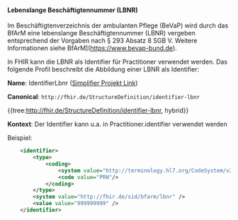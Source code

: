 #### Lebenslange Beschäftigtennummer (LBNR)

Im Beschäftigtenverzeichnis der ambulanten Pflege (BeVaP) wird durch das BfArM eine lebenslange Beschäftigtennummer (LBNR) vergeben entsprechend der Vorgaben nach § 293 Absatz 8 SGB V. Weitere Informationen siehe BfArM](https://www.bevap-bund.de).

In FHIR kann die LBNR als Identifier für Practitioner verwendet werden.
Das folgende Profil beschreibt die Abbildung einer LBNR als Identifier:

**Name**: IdentifierLbnr ([Simplifier Projekt Link](https://simplifier.net/resolve?canonical=http://fhir.de/StructureDefinition/identifier-lbnr&scope=de.basisprofil.r4@1.6.0))

**Canonical**: `http://fhir.de/StructureDefinition/identifier-lbnr`

{{tree:http://fhir.de/StructureDefinition/identifier-lbnr, hybrid}}

**Kontext**: Der Identifier kann u.a. in Practitioner.identifier verwendet werden

Beispiel:

```xml
    <identifier>
        <type>
            <coding>
                <system value="http://terminology.hl7.org/CodeSystem/v2-0203"/>
                <code value="PRN"/>
            </coding>
        </type>
        <system value="http://fhir.de/sid/bfarm/lbnr" />
        <value value="999999999" />
    </identifier>
```